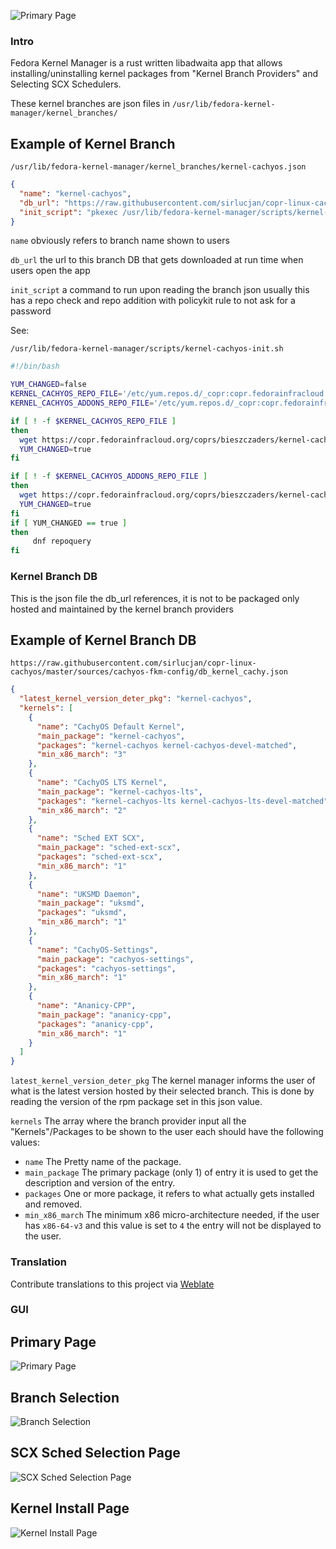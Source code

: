 ![Primary Page](https://raw.githubusercontent.com/CosmicFusion/fedora-kernel-manager/main/data/com.github.cosmicfusion.fedora-kernel-manager.png)


### Intro

Fedora Kernel Manager is a rust written libadwaita app that allows installing/uninstalling kernel packages from "Kernel Branch Providers" and Selecting SCX Schedulers.

These kernel branches are json files in ```/usr/lib/fedora-kernel-manager/kernel_branches/```

## Example of Kernel Branch

```xpath
/usr/lib/fedora-kernel-manager/kernel_branches/kernel-cachyos.json
```
```json
{
  "name": "kernel-cachyos",
  "db_url": "https://raw.githubusercontent.com/sirlucjan/copr-linux-cachyos/master/sources/cachyos-fkm-config/db_kernel_cachy.json",
  "init_script": "pkexec /usr/lib/fedora-kernel-manager/scripts/kernel-cachyos-init.sh"
}
```

`name` obviously refers to branch name shown to users

`db_url` the url to this branch DB that gets downloaded at run time when users open the app

`init_script` a command to run upon reading the branch json usually this has a repo check and repo addition with policykit rule to not ask for a password

See:

```xpath
/usr/lib/fedora-kernel-manager/scripts/kernel-cachyos-init.sh
```
```bash
#!/bin/bash

YUM_CHANGED=false
KERNEL_CACHYOS_REPO_FILE='/etc/yum.repos.d/_copr:copr.fedorainfracloud.org:bieszczaders:kernel-cachyos.repo'
KERNEL_CACHYOS_ADDONS_REPO_FILE='/etc/yum.repos.d/_copr:copr.fedorainfracloud.org:bieszczaders:kernel-cachyos-addons.repo'

if [ ! -f $KERNEL_CACHYOS_REPO_FILE ]
then
  wget https://copr.fedorainfracloud.org/coprs/bieszczaders/kernel-cachyos/repo/fedora-$(rpm -E %fedora)/bieszczaders-kernel-cachyos-fedora-$(rpm -E %fedora).repo -O $KERNEL_CACHYOS_REPO_FILE
  YUM_CHANGED=true
fi

if [ ! -f $KERNEL_CACHYOS_ADDONS_REPO_FILE ]
then
  wget https://copr.fedorainfracloud.org/coprs/bieszczaders/kernel-cachyos-addons/repo/fedora-$(rpm -E %fedora)/bieszczaders-kernel-cachyos-addons-fedora-$(rpm -E %fedora).repo -O $KERNEL_CACHYOS_ADDONS_REPO_FILE
  YUM_CHANGED=true
fi
if [ YUM_CHANGED == true ]
then
     dnf repoquery
fi
```

### Kernel Branch DB
This is the json file the db_url references, it is not to be packaged only hosted and maintained by the kernel branch providers

## Example of Kernel Branch DB

```xpath
https://raw.githubusercontent.com/sirlucjan/copr-linux-cachyos/master/sources/cachyos-fkm-config/db_kernel_cachy.json
```
```json
{
  "latest_kernel_version_deter_pkg": "kernel-cachyos",
  "kernels": [
    {
      "name": "CachyOS Default Kernel",
      "main_package": "kernel-cachyos",
      "packages": "kernel-cachyos kernel-cachyos-devel-matched",
      "min_x86_march": "3"
    },
    {
      "name": "CachyOS LTS Kernel",
      "main_package": "kernel-cachyos-lts",
      "packages": "kernel-cachyos-lts kernel-cachyos-lts-devel-matched",
      "min_x86_march": "2"
    },
    {
      "name": "Sched EXT SCX",
      "main_package": "sched-ext-scx",
      "packages": "sched-ext-scx",
      "min_x86_march": "1"
    },
    {
      "name": "UKSMD Daemon",
      "main_package": "uksmd",
      "packages": "uksmd",
      "min_x86_march": "1"
    },
    {
      "name": "CachyOS-Settings",
      "main_package": "cachyos-settings",
      "packages": "cachyos-settings",
      "min_x86_march": "1"
    },
    {
      "name": "Ananicy-CPP",
      "main_package": "ananicy-cpp",
      "packages": "ananicy-cpp",
      "min_x86_march": "1"
    }
  ]
}
```


`latest_kernel_version_deter_pkg` The kernel manager informs the user of what is the latest version hosted by their selected branch.
This is done by reading the version of the rpm package set in this json value.

`kernels` The array where the branch provider input all the "Kernels"/Packages to be shown to the user each should have the following values:

* `name` The Pretty name of the package.
* `main_package` The primary package (only 1) of entry it is used to get the description and version of the entry.
* `packages` One or more package, it refers to what actually gets installed and removed.
* `min_x86_march` The minimum x86 micro-architecture needed, if the user has `x86-64-v3` and this value is set to `4` the entry will not be displayed to the user.

### Translation

Contribute translations to this project via [Weblate](https://hosted.weblate.org/projects/cosmicfusion/fedora-kernel-manager/)

### GUI

## Primary Page
![Primary Page](https://raw.githubusercontent.com/CosmicFusion/fedora-kernel-manager/main/assets/main_page.png)

## Branch Selection
![Branch Selection](https://raw.githubusercontent.com/CosmicFusion/fedora-kernel-manager/main/assets/branch_select.png)

## SCX Sched Selection Page
![SCX Sched Selection Page](https://raw.githubusercontent.com/CosmicFusion/fedora-kernel-manager/main/assets/scx_select.png)

## Kernel Install Page
![Kernel Install Page](https://raw.githubusercontent.com/CosmicFusion/fedora-kernel-manager/main/assets/kernel_install.png)
